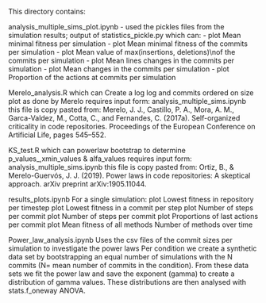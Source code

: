 ﻿This directory contains:

analysis_multiple_sims_plot.ipynb
	- used the pickles files from the simulation results; output of statistics_pickle.py
	which can:
	- plot Mean minimal fitness per simulation
	- plot Mean minimal fitness of the commits per simulation
	- plot Mean value of max(insertions, deletions)\nof the commits per simulation
	- plot Mean lines changes in the commits per simulation
	- plot Mean changes in the commits per simulation
	- plot Proportion of the actions at commits per simulation

Merelo_analysis.R
	which can Create a log log and commits ordered on size plot as done by Merelo
	requires input form: analysis_multiple_sims.ipynb
	this file is copy pasted from: Merelo, J. J., Castillo, P. A., Mora, A. M., Garca-Valdez, M., Cotta, C., and Fernandes, C. (2017a). 		Self-organized criticality in code repositories. Proceedings of the European Conference on Artificial Life, pages 545–552.

KS_test.R
	which can powerlaw bootstrap to determine p_values_,xmin_values & alfa_values
	requires input form: analysis_multiple_sims.ipynb
	this file is copy pasted from: Ortiz, B., & Merelo-Guervós, J. J. (2019). Power laws in code repositories: A skeptical approach. 
	arXiv preprint arXiv:1905.11044.
	
results_plots.ipynb
	For a single simulation:
	plot Lowest fitness in repository per timestep
	plot Lowest fitness in a commit per step
	plot Number of steps per commit
	plot Number of steps per commit
	plot Proportions of last actions per commit
	plot Mean fitness of all methods
	Number of methods over time

Power_law_analysis.ipynb
	Uses the csv files of the commit sizes per simulation to investigate the power laws
	Per condition we create a synthetic data set by bootstrapping an equal number of simulations with the N commits (N= mean number of commits in the condition). From these data sets we fit the power law and save the exponent (gamma) to create a distribution of gamma values. These distributions are then analysed with stats.f_oneway ANOVA.
